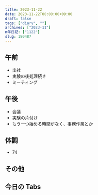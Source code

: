 ```yaml
---
title: 2023-11-22
date: 2023-11-22T00:00:00+09:00
draft: false
tags: ["diary", ""]
archives: ["2023-11"]
n年日記: ["1122"]
slug: 180487
---
```


## 午前

- 出社
- 実験の後処理続き
- ミーティング

## 午後

- 会議
- 実験の片付け
- もう一つ始める時間がなく、事務作業とか

## 体調

- 74

## その他

## 今日の Tabs

